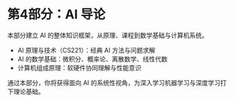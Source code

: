 # 第4部分：AI 导论

本部分建立 AI 的整体知识框架，从原理、课程到数学基础与计算机系统。

- AI 原理与技术（CS221）：经典 AI 方法与问题求解
- AI 的数学基础：微积分、概率论、离散数学、线性代数
- 计算机组成原理：软硬件协同理解与性能意识

通过本部分，你将获得面向 AI 的系统性视角，为深入学习机器学习与深度学习打下理论基础。 